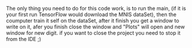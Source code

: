 The only thing you need to do for this code work, is to run the main, 
(if it is your first run TensorFlow would download the MNIS dataSet), 
then the coumputer train it self on the dataSet, 
after it finish you get a window to write on it, 
afer you finish close the window and "Plots" will open and new window for new digit.
if you want to close the project you need to stop it from the IDE ;)
